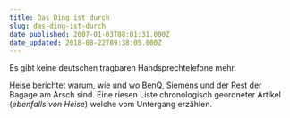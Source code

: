```yaml
---
title: Das Ding ist durch
slug: das-ding-ist-durch
date_published: 2007-01-03T08:01:31.000Z
date_updated: 2018-08-22T09:38:05.000Z
---
```


Es gibt keine deutschen tragbaren Handsprechtelefone mehr.

[Heise](http://www.heise.de/newsticker/meldung/83102/from/atom10) berichtet warum, wie und wo BenQ, Siemens und der Rest der Bagage am Arsch sind. Eine riesen Liste chronologisch geordneter Artikel (*ebenfalls von Heise*) welche vom Untergang erzählen.
